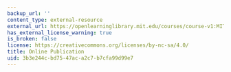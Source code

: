 ```yaml
---
backup_url: ''
content_type: external-resource
external_url: https://openlearninglibrary.mit.edu/courses/course-v1:MITx+11.405x+2T2020/about
has_external_license_warning: true
is_broken: false
license: https://creativecommons.org/licenses/by-nc-sa/4.0/
title: Online Publication
uid: 3b3e244c-bd75-47ac-a2c7-b7cfa99d99e7
---
```

